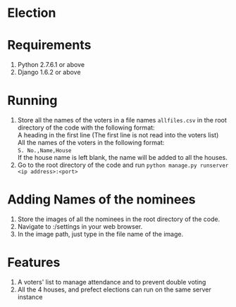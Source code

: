 # Election
# Requirements
1. Python 2.7.6.1 or above
2. Django 1.6.2 or above
  
# Running
1. Store all the names of the voters in a file names `allfiles.csv` in the root directory of the code with the following format:  
A heading in the first line (The first line is not read into the voters list)  
All the names of the voters in the following format:  
`S. No.,Name,House`  
If the house name is left blank, the name will be added to all the houses.  
2. Go to the root directory of the code and run `python manage.py runserver <ip address>:<port>`  

# Adding Names of the nominees  
1. Store the images of all the nominees in the root directory of the code.  
2. Navigate to <ip address>:<port>/settings in your web browser. 
3. In the image path, just type in the file name of the image.  

# Features
1. A voters' list to manage attendance and to prevent double voting
2. All  the 4 houses, and prefect elections can run on the same server instance
